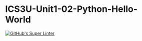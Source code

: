 # ICS3U-Unit1-02-Python-Hello-World

[![GitHub's Super Linter](https://github.com/Aidan-moore/ICS3U-Unit1-02-Python-Hello-World/workflows/GitHub's%20Super%20Linter/badge.svg)](https://github.com/Aidan-moore/ICS3U-Unit1-02-Python-Hello-World/actions)
